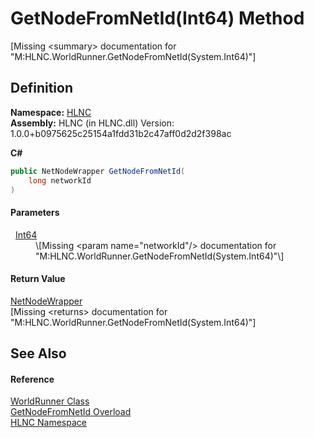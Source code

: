 # GetNodeFromNetId(Int64) Method


\[Missing &lt;summary&gt; documentation for "M:HLNC.WorldRunner.GetNodeFromNetId(System.Int64)"\]



## Definition
**Namespace:** <a href="N_HLNC">HLNC</a>  
**Assembly:** HLNC (in HLNC.dll) Version: 1.0.0+b0975625c25154a1fdd31b2c47aff0d2d2f398ac

**C#**
``` C#
public NetNodeWrapper GetNodeFromNetId(
	long networkId
)
```



#### Parameters
<dl><dt>  <a href="https://learn.microsoft.com/dotnet/api/system.int64" target="_blank" rel="noopener noreferrer">Int64</a></dt><dd>\[Missing &lt;param name="networkId"/&gt; documentation for "M:HLNC.WorldRunner.GetNodeFromNetId(System.Int64)"\]</dd></dl>

#### Return Value
<a href="T_HLNC_NetNodeWrapper">NetNodeWrapper</a>  
\[Missing &lt;returns&gt; documentation for "M:HLNC.WorldRunner.GetNodeFromNetId(System.Int64)"\]

## See Also


#### Reference
<a href="T_HLNC_WorldRunner">WorldRunner Class</a>  
<a href="Overload_HLNC_WorldRunner_GetNodeFromNetId">GetNodeFromNetId Overload</a>  
<a href="N_HLNC">HLNC Namespace</a>  
